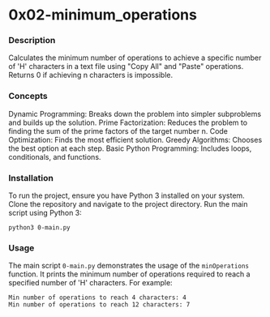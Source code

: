 # 0x02-minimum_operations

### Description
Calculates the minimum number of operations to achieve a specific number of 'H' characters in a text file using "Copy All" and "Paste" operations.
Returns 0 if achieving n characters is impossible.

### Concepts
Dynamic Programming: Breaks down the problem into simpler subproblems and builds up the solution.
Prime Factorization: Reduces the problem to finding the sum of the prime factors of the target number n.
Code Optimization: Finds the most efficient solution.
Greedy Algorithms: Chooses the best option at each step.
Basic Python Programming: Includes loops, conditionals, and functions.

### Installation
To run the project, ensure you have Python 3 installed on your system. Clone the repository and navigate to the project directory. Run the main script using Python 3:
```
python3 0-main.py
```

### Usage
The main script `0-main.py` demonstrates the usage of the `minOperations` function. It prints the minimum number of operations required to reach a specified number of 'H' characters. For example:
```
Min number of operations to reach 4 characters: 4
Min number of operations to reach 12 characters: 7
```
